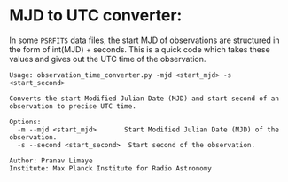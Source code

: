 # MJD to UTC converter:
In some ```PSRFITS``` data files, the start MJD of observations are structured in the form of int(MJD) + seconds.
This is a quick code which takes these values and gives out the UTC time of the observation.
```
Usage: observation_time_converter.py -mjd <start_mjd> -s <start_second>

Converts the start Modified Julian Date (MJD) and start second of an observation to precise UTC time.

Options:
  -m --mjd <start_mjd>       Start Modified Julian Date (MJD) of the observation.
  -s --second <start_second>  Start second of the observation.

Author: Pranav Limaye
Institute: Max Planck Institute for Radio Astronomy
```
